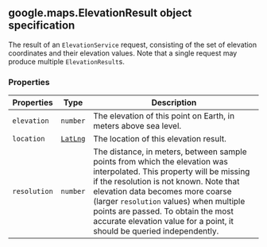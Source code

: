 <h2 id="ElevationResult">
google.maps.ElevationResult
object specification
</h2><p>The result of an <code>ElevationService</code> request, consisting of the set of elevation coordinates and their elevation values. Note that a single request may produce multiple <code>ElevationResult</code>s.</p><h3 id="devsite_header_137">Properties</h3><table summary="interface ElevationResult - Properties" width="100%">
<thead>
<tr><th>Properties</th>
<th>Type</th>
<th>Description</th>
</tr></thead>
<tbody>
<tr>
<td><code>elevation</code></td>
<td><code>number</code></td>
<td>The elevation of this point on Earth, in meters above sea level.</td>
</tr>
<tr>
<td><code>location</code></td>
<td><code><a href="https://github.com/amenadiel/google-maps-documentation/blob/master/docs/google.maps.LatLng.md">LatLng</a></code></td>
<td>The location of this elevation result.</td>
</tr>
<tr>
<td><code>resolution</code></td>
<td><code>number</code></td>
<td>The distance, in meters, between sample points from which the elevation was interpolated. This property will be missing if the resolution is not known. Note that elevation data becomes more coarse (larger <code>resolution</code> values) when multiple points are passed. To obtain the most accurate elevation value for a point, it should be queried independently.</td>
</tr>
</tbody>
</table>